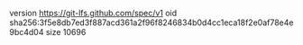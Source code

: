 version https://git-lfs.github.com/spec/v1
oid sha256:3f5e8db7ed3f887acd361a2f96f8246834b0d4cc1eca18f2e0af78e4e9bc4d04
size 10696
